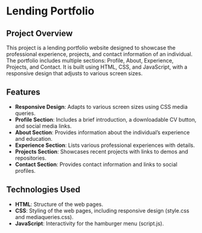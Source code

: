 # Lending Portfolio

## Project Overview

This project is a lending portfolio website designed to showcase the professional experience, projects, and contact information of an individual. The portfolio includes multiple sections: Profile, About, Experience, Projects, and Contact. It is built using HTML, CSS, and JavaScript, with a responsive design that adjusts to various screen sizes.

## Features

- **Responsive Design**: Adapts to various screen sizes using CSS media queries.
- **Profile Section**: Includes a brief introduction, a downloadable CV button, and social media links.
- **About Section**: Provides information about the individual’s experience and education.
- **Experience Section**: Lists various professional experiences with details.
- **Projects Section**: Showcases recent projects with links to demos and repositories.
- **Contact Section**: Provides contact information and links to social profiles.

## Technologies Used

- **HTML**: Structure of the web pages.
- **CSS**: Styling of the web pages, including responsive design (style.css and mediaqueries.css).
- **JavaScript**: Interactivity for the hamburger menu (script.js).
